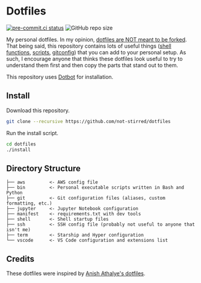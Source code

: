 # Dotfiles 

[![pre-commit.ci status](https://results.pre-commit.ci/badge/github/not-stirred/dotfiles/master.svg)](https://results.pre-commit.ci/latest/github/not-stirred/dotfiles/master)
![GitHub repo size](https://img.shields.io/github/repo-size/not-stirred/dotfiles?color=orange)

My personal dotfiles. In my opinion, [dotfiles are NOT meant to be forked](https://www.anishathalye.com/2014/08/03/managing-your-dotfiles/#dotfiles-are-not-meant-to-be-forked). That being said, this repository contains lots of useful things ([shell functions](https://github.com/not-stirred/dotfiles/blob/master/shell/shell/functions.bash), [scripts](https://github.com/not-stirred/dotfiles/blob/master/bin/covid-stats), [gitconfig](https://github.com/not-stirred/dotfiles/blob/master/git/gitconfig)) that you can add to your personal setup. As such, I encourage anyone that thinks these dotfiles look useful to try to understand them first and then copy the parts that stand out to them.

This repository uses [Dotbot](https://github.com/anishathalye/dotbot) for installation.

## Install

Download this repository.

```bash
git clone --recursive https://github.com/not-stirred/dotfiles
```

Run the install script.

```bash
cd dotfiles
./install
```

## Directory Structure

```
├── aws         <- AWS config file
├── bin         <- Personal executable scripts written in Bash and Python
├── git         <- Git configuration files (aliases, custom formatting, etc.)
├── jupyter     <- Jupyter Notebook configuration
├── manifest    <- requirements.txt with dev tools
├── shell       <- Shell startup files
├── ssh         <- SSH config file (probably not useful to anyone that isn't me)
├── term        <- Starship and Hyper configuration
└── vscode      <- VS Code configuration and extensions list
```

## Credits

These dotfiles were inspired by [Anish Athalye's dotfiles](https://github.com/anishathalye/dotfiles).
